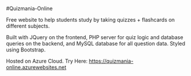 #Quizmania-Online

Free website to help students study by taking quizzes + flashcards on different subjects.

Built with JQuery on the frontend, PHP server for quiz logic and database queries on the backend, and MySQL database for all question data. Styled using Bootstrap.

Hosted on Azure Cloud. Try Here: https://quizmania-online.azurewebsites.net
